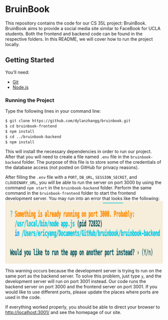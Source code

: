 # BruinBook
This repository contains the code for our CS 35L project: BruinBook. BruinBook aims to provide a social
media site similar to FaceBook for UCLA students. Both the frontend and backend code can be found in
the respective folders. In this README, we will cover how to run the project locally.

## Getting Started
You’ll need:
- [Git](https://git-scm.com/)
- [Node.js](https://nodejs.org/en/) 

### Running the Project
Type the following lines in your command line:
```sh
$ git clone https://github.com/dylanzhangg/bruinbook.git
$ cd bruinbook-frontend
$ npm install
$ cd ../bruinbook-backend
$ npm install
```
This will install the necessary dependencies in order to run our project. After that you will need
to create a file named `.env` file in the `bruinbook-backend` folder. The purpose of this file
is to store some of the credentials of the database access (not posted on GitHub for privacy reasons).

After filling the `.env` file with a `PORT`, `DB_URL`, `SESSION_SECRET`, and `CLOUDINARY_URL`, you will be able
to run the server on port 3000 by using the command `npm start` in the `bruinbook-backend` folder. Perform the same
command in the `bruinbook-frontend` folder to start the frontend development server. You may run into an
error that looks like the following:
<img align=center height=200 src=port.png>

This warning occurs because the development server is trying to run on the same port as the backend server. To
solve this problem, just type `y`, and the development server will run on port 3001 instead. Our code runs
the backend server on port 3000 and the frontend server on port 3001. If you would like to use different ports,
please update the places where ports are used in the code.

If everything worked properly, you should be able to direct your browser to [http://localhost:3001/](http://localhost:3001/) 
and see the homepage of our site. 
